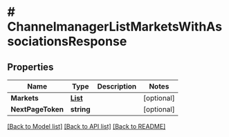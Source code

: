 # # ChannelmanagerListMarketsWithAssociationsResponse


## Properties 


Name | Type | Description | Notes
------------ | ------------- | ------------- | -------------
**Markets**| [**List<ChannelmanagerMarketResponseWithAssociations>**](ChannelmanagerMarketResponseWithAssociations.md) |   | [optional]
**NextPageToken**| **string** |   | [optional]


[[Back to Model list]](../../README.md#models) [[Back to API list]](../../README.md#endpoints) [[Back to README]](../../README.md)

